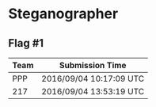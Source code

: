 # Steganographer

## Flag #1

|Team|Submission Time|
|------------|------------------|
|PPP|2016/09/04 10:17:09 UTC|
|217|2016/09/04 13:53:19 UTC|

